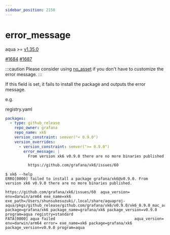 ```yaml
---
sidebar_position: 2150
---
```


# error_message

aqua >= [v1.35.0](https://github.com/aquaproj/aqua/releases/tag/v1.35.0)

[#1684](https://github.com/aquaproj/aqua/issues/1684) [#1687](https://github.com/aquaproj/aqua/pull/1687)

:::caution
Please consider using [no_asset](no_asset.md) if you don't have to customize the error message.
:::

If this field is set, it fails to install the package and outputs the error message.

e.g.

registry.yaml

```yaml
packages:
  - type: github_release
    repo_owner: grafana
    repo_name: xk6
    version_constraint: semver("< 0.9.0")
    version_overrides:
      - version_constraint: semver(">= 0.9.0")
        error_message: |
          From version xk6 v0.9.0 there are no more binaries published.

          https://github.com/grafana/xk6/issues/60
```

```console
$ xk6 --help                   
ERRO[0000] failed to install a package grafana/xk6@v0.9.0. From version xk6 v0.9.0 there are no more binaries published.

https://github.com/grafana/xk6/issues/60  aqua_version= env=darwin/arm64 exe_name=xk6 exe_path=/Users/shunsukesuzuki/.local/share/aquaproj-aqua/pkgs/github_release/github.com/grafana/xk6/v0.9.0/xk6_0.9.0_mac_arm64.tar.gz/xk6 package=grafana/xk6 package_name=grafana/xk6 package_version=v0.9.0 program=aqua registry=standard
FATA[0000] aqua failed                                   aqua_version= env=darwin/arm64 error= exe_name=xk6 package=grafana/xk6 package_version=v0.9.0 program=aqua
```

